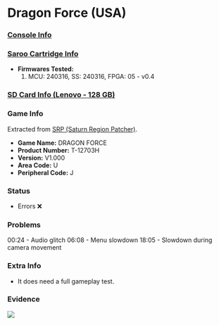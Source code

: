 # Dragon Force (USA)

### [Console Info](../../../../../Info/Consoles/VA13/README.md)

### [Saroo Cartridge Info](../../../../../Info/Cartridges/RetroGameParadiseStore/1.32F/README.md)

- <b>Firmwares Tested:</b>
  1. MCU: 240316, SS: 240316, FPGA: 05 - v0.4

### [SD Card Info (Lenovo - 128 GB)](../../../../../Info/SdCards/Lenovo/128GB/fat32/README.md)

### Game Info

Extracted from [SRP (Saturn Region Patcher)](https://segaxtreme.net/resources/saturn-region-patcher.81/download).

- <b>Game Name:</b> DRAGON FORCE
- <b>Product Number:</b> T-12703H
- <b>Version:</b> V1.000
- <b>Area Code:</b> U
- <b>Peripheral Code:</b> J

### Status

- Errors :x:

### Problems

00:24 - Audio glitch
06:08 - Menu slowdown
18:05 - Slowdown during camera movement

### Extra Info

- It does need a full gameplay test.

### Evidence

[![](https://img.youtube.com/vi/VgehcpWAFEI/0.jpg)](https://www.youtube.com/watch?v=VgehcpWAFEI)
